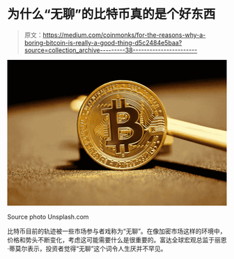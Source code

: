 # 为什么“无聊”的比特币真的是个好东西

> 原文：<https://medium.com/coinmonks/for-the-reasons-why-a-boring-bitcoin-is-really-a-good-thing-d5c2484e5baa?source=collection_archive---------38----------------------->

![](img/dd7530e1dc77a42976b5f6e4c7f00388.png)

Source photo Unsplash.com

比特币目前的轨迹被一些市场参与者戏称为“无聊”。在像加密市场这样的环境中，价格和势头不断变化，考虑这可能需要什么是很重要的。富达全球宏观总监于丽恩·蒂莫尔表示，投资者觉得“无聊”这个词令人生厌并不罕见。